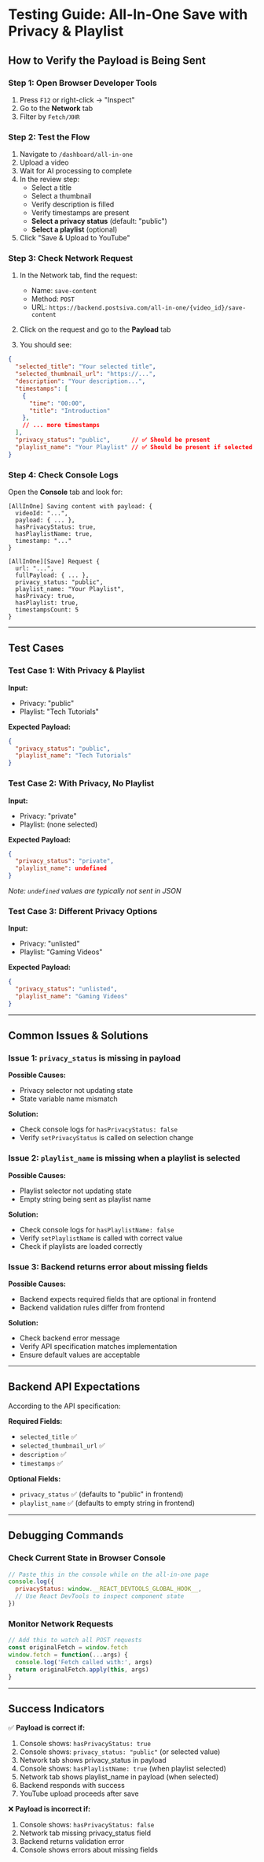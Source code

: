 # Testing Guide: All-In-One Save with Privacy & Playlist

## How to Verify the Payload is Being Sent

### Step 1: Open Browser Developer Tools
1. Press `F12` or right-click → "Inspect"
2. Go to the **Network** tab
3. Filter by `Fetch/XHR`

### Step 2: Test the Flow
1. Navigate to `/dashboard/all-in-one`
2. Upload a video
3. Wait for AI processing to complete
4. In the review step:
   - Select a title
   - Select a thumbnail
   - Verify description is filled
   - Verify timestamps are present
   - **Select a privacy status** (default: "public")
   - **Select a playlist** (optional)
5. Click "Save & Upload to YouTube"

### Step 3: Check Network Request
1. In the Network tab, find the request:
   - Name: `save-content`
   - Method: `POST`
   - URL: `https://backend.postsiva.com/all-in-one/{video_id}/save-content`

2. Click on the request and go to the **Payload** tab

3. You should see:
```json
{
  "selected_title": "Your selected title",
  "selected_thumbnail_url": "https://...",
  "description": "Your description...",
  "timestamps": [
    {
      "time": "00:00",
      "title": "Introduction"
    },
    // ... more timestamps
  ],
  "privacy_status": "public",      // ✅ Should be present
  "playlist_name": "Your Playlist" // ✅ Should be present if selected
}
```

### Step 4: Check Console Logs
Open the **Console** tab and look for:

```
[AllInOne] Saving content with payload: {
  videoId: "...",
  payload: { ... },
  hasPrivacyStatus: true,
  hasPlaylistName: true,
  timestamp: "..."
}

[AllInOne][Save] Request {
  url: "...",
  fullPayload: { ... },
  privacy_status: "public",
  playlist_name: "Your Playlist",
  hasPrivacy: true,
  hasPlaylist: true,
  timestampsCount: 5
}
```

---

## Test Cases

### Test Case 1: With Privacy & Playlist
**Input:**
- Privacy: "public"
- Playlist: "Tech Tutorials"

**Expected Payload:**
```json
{
  "privacy_status": "public",
  "playlist_name": "Tech Tutorials"
}
```

### Test Case 2: With Privacy, No Playlist
**Input:**
- Privacy: "private"
- Playlist: (none selected)

**Expected Payload:**
```json
{
  "privacy_status": "private",
  "playlist_name": undefined
}
```
*Note: `undefined` values are typically not sent in JSON*

### Test Case 3: Different Privacy Options
**Input:**
- Privacy: "unlisted"
- Playlist: "Gaming Videos"

**Expected Payload:**
```json
{
  "privacy_status": "unlisted",
  "playlist_name": "Gaming Videos"
}
```

---

## Common Issues & Solutions

### Issue 1: `privacy_status` is missing in payload
**Possible Causes:**
- Privacy selector not updating state
- State variable name mismatch

**Solution:**
- Check console logs for `hasPrivacyStatus: false`
- Verify `setPrivacyStatus` is called on selection change

### Issue 2: `playlist_name` is missing when a playlist is selected
**Possible Causes:**
- Playlist selector not updating state
- Empty string being sent as playlist name

**Solution:**
- Check console logs for `hasPlaylistName: false`
- Verify `setPlaylistName` is called with correct value
- Check if playlists are loaded correctly

### Issue 3: Backend returns error about missing fields
**Possible Causes:**
- Backend expects required fields that are optional in frontend
- Backend validation rules differ from frontend

**Solution:**
- Check backend error message
- Verify API specification matches implementation
- Ensure default values are acceptable

---

## Backend API Expectations

According to the API specification:

**Required Fields:**
- `selected_title` ✅
- `selected_thumbnail_url` ✅
- `description` ✅
- `timestamps` ✅

**Optional Fields:**
- `privacy_status` ✅ (defaults to "public" in frontend)
- `playlist_name` ✅ (defaults to empty string in frontend)

---

## Debugging Commands

### Check Current State in Browser Console
```javascript
// Paste this in the console while on the all-in-one page
console.log({
  privacyStatus: window.__REACT_DEVTOOLS_GLOBAL_HOOK__,
  // Use React DevTools to inspect component state
})
```

### Monitor Network Requests
```javascript
// Add this to watch all POST requests
const originalFetch = window.fetch
window.fetch = function(...args) {
  console.log('Fetch called with:', args)
  return originalFetch.apply(this, args)
}
```

---

## Success Indicators

✅ **Payload is correct if:**
1. Console shows: `hasPrivacyStatus: true`
2. Console shows: `privacy_status: "public"` (or selected value)
3. Network tab shows privacy_status in payload
4. Console shows: `hasPlaylistName: true` (when playlist selected)
5. Network tab shows playlist_name in payload (when selected)
6. Backend responds with success
7. YouTube upload proceeds after save

❌ **Payload is incorrect if:**
1. Console shows: `hasPrivacyStatus: false`
2. Network tab missing privacy_status field
3. Backend returns validation error
4. Console shows errors about missing fields
